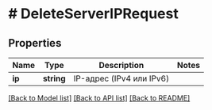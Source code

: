 # # DeleteServerIPRequest

## Properties

Name | Type | Description | Notes
------------ | ------------- | ------------- | -------------
**ip** | **string** | IP-адрес (IPv4 или IPv6) |

[[Back to Model list]](../../README.md#models) [[Back to API list]](../../README.md#endpoints) [[Back to README]](../../README.md)
